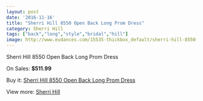 ```yaml
---
layout: post
date: '2016-11-16'
title: "Sherri Hill 8550 Open Back Long Prom Dress"
category: Sherri Hill
tags: ["back","long","style","bridal","hill"]
image: http://www.eudances.com/15535-thickbox_default/sherri-hill-8550-open-back-long-prom-dress.jpg
---
```

Sherri Hill 8550 Open Back Long Prom Dress

On Sales: **$511.99**
<a href="https://www.eudances.com/en/sherri-hill/4593-sherri-hill-8550-open-back-long-prom-dress.html"><amp-img layout="responsive" width="600" height="600" src="//www.eudances.com/15535-thickbox_default/sherri-hill-8550-open-back-long-prom-dress.jpg" alt="Sherri Hill 8550 Open Back Long Prom Dress 0" /></a>
<a href="https://www.eudances.com/en/sherri-hill/4593-sherri-hill-8550-open-back-long-prom-dress.html"><amp-img layout="responsive" width="600" height="600" src="//www.eudances.com/15537-thickbox_default/sherri-hill-8550-open-back-long-prom-dress.jpg" alt="Sherri Hill 8550 Open Back Long Prom Dress 1" /></a>
<a href="https://www.eudances.com/en/sherri-hill/4593-sherri-hill-8550-open-back-long-prom-dress.html"><amp-img layout="responsive" width="600" height="600" src="//www.eudances.com/15536-thickbox_default/sherri-hill-8550-open-back-long-prom-dress.jpg" alt="Sherri Hill 8550 Open Back Long Prom Dress 2" /></a>

Buy it: [Sherri Hill 8550 Open Back Long Prom Dress](https://www.eudances.com/en/sherri-hill/4593-sherri-hill-8550-open-back-long-prom-dress.html "Sherri Hill 8550 Open Back Long Prom Dress")

View more: [Sherri Hill](https://www.eudances.com/en/80-Sherri-Hill "Sherri Hill")